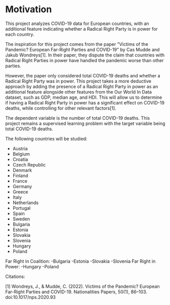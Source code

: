 # Motivation

This project analyzes COVID-19 data for European countries, with an additional feature indicating whether a Radical Right Party is in power for each country.

The inspiration for this project comes from the paper "Victims of the Pandemic? European Far-Right Parties and COVID-19" by Cas Mudde and Jakub Wondreys[1]. In their paper, they dispute the claim that countries with Radical Right Parties in power have handled the pandemic worse than other parties.

However, the paper only considered total COVID-19 deaths and whether a Radical Right Party was in power. This project takes a more deductive approach by adding the presence of a Radical Right Party in power as an additional feature alongside other features from the Our World In Data dataset, such as GDP, median age, and HDI. This will allow us to determine if having a Radical Right Party in power has a significant effect on COVID-19 deaths, while controlling for other relevant factors[1].

The dependent variable is the number of total COVID-19 deaths. This project remains a supervised learning problem with the target variable being total COVID-19 deaths.

The following countries will be studied:

- Austria
- Belgium
- Croatia
- Czech Republic
- Denmark
- Finland
- France
- Germany
- Greece
- Italy
- Netherlands
- Portugal
- Spain
- Sweden
- Bulgaria
- Estonia
- Slovakia
- Slovenia
- Hungary
- Poland

Far Right in Coalition:
-Bulgaria
-Estonia
-Slovakia
-Slovenia
Far Right in Power:
-Hungary
-Poland

Citations:

[1] Wondreys, J., & Mudde, C. (2022). Victims of the Pandemic? European Far-Right Parties and COVID-19. Nationalities Papers, 50(1), 86–103. doi:10.1017/nps.2020.93
